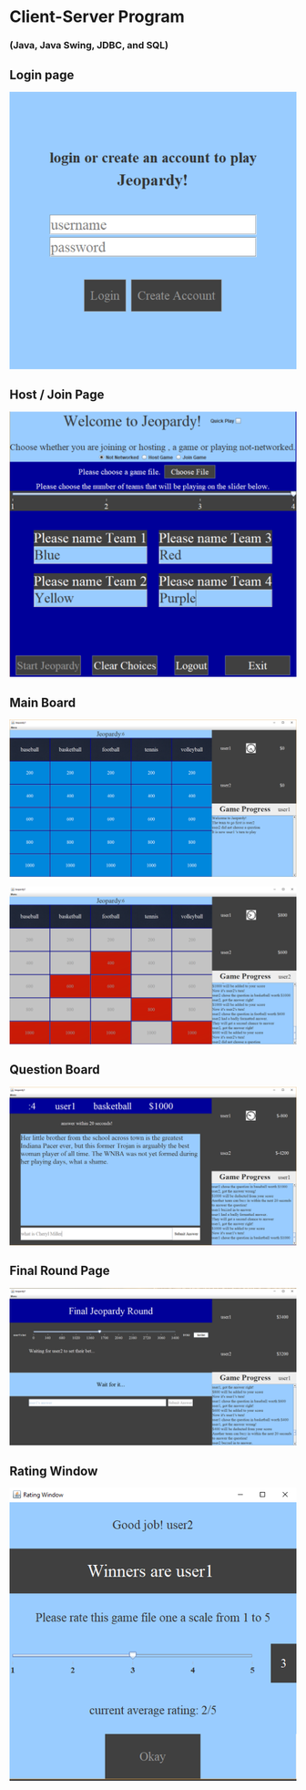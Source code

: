 # Client-Server Program
### (Java, Java Swing, JDBC, and SQL)




## Login page

![alt text](https://github.com/whl827/Jeopardy/blob/master/Jeopardy%20Game%20Picture/1%20Login%20Page.PNG)



## Host / Join Page

![alt text](https://github.com/whl827/Jeopardy/blob/master/Jeopardy%20Game%20Picture/2%20Start%20Page.PNG)



## Main Board

![alt text](https://github.com/whl827/Jeopardy/blob/master/Jeopardy%20Game%20Picture/7%20Main%20(0).PNG)



![alt text](https://github.com/whl827/Jeopardy/blob/master/Jeopardy%20Game%20Picture/7%20Main%20(5).PNG)



## Question Board

![alt text](https://github.com/whl827/Jeopardy/blob/master/Jeopardy%20Game%20Picture/8%20question%20page%20(2).PNG)



## Final Round Page

![alt text](https://github.com/whl827/Jeopardy/blob/master/Jeopardy%20Game%20Picture/9%20final%20round%20(2).PNG)



## Rating Window

![alt text](https://github.com/whl827/Jeopardy/blob/master/Jeopardy%20Game%20Picture/9%20rating%20window.PNG)
